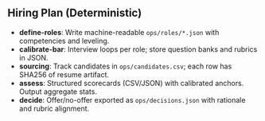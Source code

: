 ## Hiring Plan (Deterministic)

- **define-roles**: Write machine-readable `ops/roles/*.json` with competencies and leveling.
- **calibrate-bar**: Interview loops per role; store question banks and rubrics in JSON.
- **sourcing**: Track candidates in `ops/candidates.csv`; each row has SHA256 of resume artifact.
- **assess**: Structured scorecards (CSV/JSON) with calibrated anchors. Output aggregate stats.
- **decide**: Offer/no-offer exported as `ops/decisions.json` with rationale and rubric alignment.
